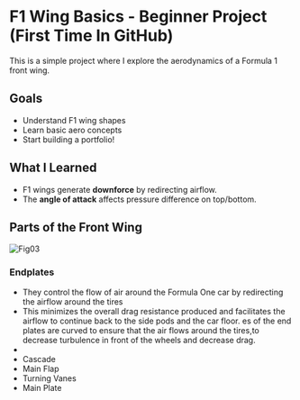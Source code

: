 # F1 Wing Basics - Beginner Project (First Time In GitHub)

This is a simple project where I explore the aerodynamics of a Formula 1 front wing.

## Goals

- Understand F1 wing shapes
- Learn basic aero concepts
- Start building a portfolio!

## What I Learned

- F1 wings generate **downforce** by redirecting airflow.
- The **angle of attack** affects pressure difference on top/bottom.

## Parts of the Front Wing
![Fig03](https://github.com/user-attachments/assets/2ad1f00c-8cb4-4f29-a632-c2ff80115f69)

### **Endplates**

- They control the flow of air around the Formula One car by redirecting the airflow around the tires
- This minimizes the overall drag resistance produced and facilitates the airflow to continue back to the side pods and the car floor. 
es of the end plates are curved to ensure that the air flows around the tires,to decrease turbulence in front of the wheels and decrease drag.
- 
- Cascade
- Main Flap
- Turning Vanes
- Main Plate 
